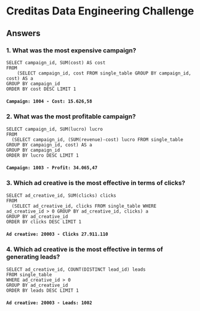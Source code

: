 
# Creditas Data Engineering Challenge

## Answers


### 1. What was the most expensive campaign?

``` 
SELECT campaign_id, SUM(cost) AS cost 
FROM 
	(SELECT campaign_id, cost FROM single_table GROUP BY campaign_id, cost) AS a 
GROUP BY campaign_id 
ORDER BY cost DESC LIMIT 1
```

#### `Campaign: 1004 - Cost: 15.626,58`

### 2. What was the most profitable campaign?

```
SELECT campaign_id, SUM(lucro) lucro 
FROM 
  (SELECT campaign_id, (SUM(revenue)-cost) lucro FROM single_table GROUP BY campaign_id, cost) AS a 
GROUP BY campaign_id 
ORDER BY lucro DESC LIMIT 1
```

#### `Campaign: 1003 - Profit: 34.065,47`


### 3. Which ad creative is the most effective in terms of clicks?

```
SELECT ad_creative_id, SUM(clicks) clicks 
FROM 
  (SELECT ad_creative_id, clicks FROM single_table WHERE ad_creative_id > 0 GROUP BY ad_creative_id, clicks) a 
GROUP BY ad_creative_id 
ORDER BY clicks DESC LIMIT 1
```

#### `Ad creative: 20003 - Clicks 27.911.110`

### 4. Which ad creative is the most effective in terms of generating leads?

```
SELECT ad_creative_id, COUNT(DISTINCT lead_id) leads 
FROM single_table 
WHERE ad_creative_id > 0 
GROUP BY ad_creative_id  
ORDER BY leads DESC LIMIT 1
```

#### `Ad creative: 20003 - Leads: 1002`
           